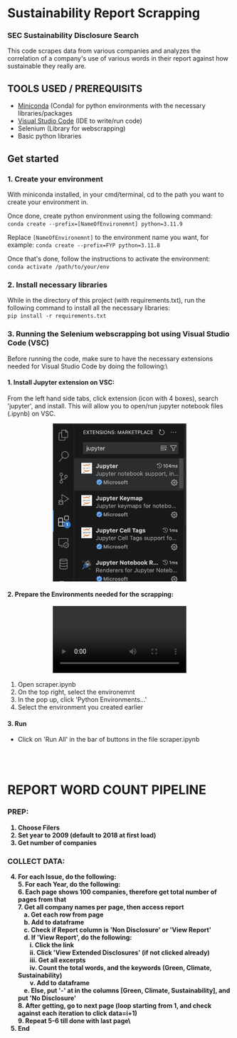 # Sustainability Report Scrapping
### SEC Sustainability Disclosure Search
This code scrapes data from various companies and analyzes the correlation of a company's use of various words in their report against how sustainable they really are.

## TOOLS USED / PREREQUISITS
- <a href="https://docs.anaconda.com/free/miniconda/miniconda-install/">Miniconda</a> (Conda) for python environments with the necessary libraries/packages
- <a href="https://code.visualstudio.com/download">Visual Studio Code</a> (IDE to write/run code)
- Selenium (Library for webscrapping)
- Basic python libraries


## Get started 
### 1. Create your environment
With miniconda installed, in your cmd/terminal, cd to the path you want to create your environment in.

Once done, create python environment using the following command:\
`conda create --prefix=[NameOfEnvironemnt] python=3.11.9`

Replace `[NameOfEnvironemnt]` to the environment name you want, for example:
`conda create --prefix=FYP python=3.11.8`

Once that's done, follow the instructions to activate the environment:\
`conda activate /path/to/your/env`

### 2. Install necessary libraries
While in the directory of this project (with requirements.txt), run the following command to install all the necessary libraries:\
`pip install -r requirements.txt`

### 3. Running the Selenium webscrapping bot using Visual Studio Code (VSC)
Before running the code, make sure to have the necessary extensions needed for Visual Studio Code by doing the following:\

#### 1. Install Jupyter extension on VSC:
From the left hand side tabs, click extension (icon with 4 boxes), search 'jupyter', and install. This will allow you to open/run jupyter notebook files (.ipynb) on VSC.
<p align='center'>
 <img class='Extension' src='./readme/image.png' width=300 style="display: block; margin: 0 auto;">
</p>


#### 2. Prepare the Environments needed for the scrapping:
<p align='center'>
 <video autoplay>
  <source src="./readme/IMG_7527.MOV" type="video/mov">
</video>
</p>

1) Open scraper.ipynb
2) On the top right, select the environemnt
3) In the pop up, click 'Python Environments...'
4) Select the environment you created earlier 


#### 3. Run
- Click on 'Run All' in the bar of buttons in the file scraper.ipynb

<br>
<br>

# <B>REPORT WORD COUNT PIPELINE<B>
### PREP:
1. Choose Filers
2. Set year to 2009 (default to 2018 at first load)
3. Get number of companies
### COLLECT DATA:
4. For each Issue, do the following:\
    5. For each Year, do the following:\
        6. Each page shows 100 companies, therefore get total number of pages from that\
        7. Get all company names per page, then access report\
            &nbsp;&nbsp;&nbsp;&nbsp;a. Get each row from page\
            &nbsp;&nbsp;&nbsp;&nbsp;b. Add to dataframe\
            &nbsp;&nbsp;&nbsp;&nbsp;c. Check if Report column is 'Non Disclosure' or 'View Report'\
            &nbsp;&nbsp;&nbsp;&nbsp;d. If 'View Report', do the following:\
            &nbsp;&nbsp;&nbsp;&nbsp;&nbsp;&nbsp;&nbsp;&nbsp;i. Click the link\
            &nbsp;&nbsp;&nbsp;&nbsp;&nbsp;&nbsp;&nbsp;&nbsp;ii. Click 'View Extended Disclosures' (if not clicked already)\
            &nbsp;&nbsp;&nbsp;&nbsp;&nbsp;&nbsp;&nbsp;&nbsp;iii. Get all excerpts\
            &nbsp;&nbsp;&nbsp;&nbsp;&nbsp;&nbsp;&nbsp;&nbsp;iv. Count the total words, and the keywords (Green, Climate, Sustainability)\
            &nbsp;&nbsp;&nbsp;&nbsp;&nbsp;&nbsp;&nbsp;&nbsp;v. Add to dataframe\
            &nbsp;&nbsp;&nbsp;&nbsp;e. Else, put '-' at in the columns [Green, Climate, Sustainability], and put 'No Disclosure'\
        8. After getting, go to next page (loop starting from 1, and check against each iteration to click data=i+1)\
        9. Repeat 5-6 till done with last page\
10. End 